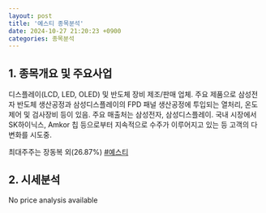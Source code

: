 ```yaml
---
layout: post
title: '예스티 종목분석'
date: 2024-10-27 21:20:23 +0900
categories: 종목분석
---
```


## 1. 종목개요 및 주요사업

디스플레이(LCD, LED, OLED) 및 반도체 장비 제조/판매 업체. 주요 제품으로 삼성전자 반도체 생산공정과 삼성디스플레이의 FPD 패널 생산공정에 투입되는 열처리, 온도제어 및 검사장비 등이 있음. 주요 매출처는 삼성전자, 삼성디스플레이. 국내 시장에서 SK하이닉스, Amkor 칩 등으로부터 지속적으로 수주가 이루어지고 있는 등 고객의 다변화를 시도중.

최대주주는 장동복 외(26.87%)
[#예스티](#)

## 2. 시세분석

No price analysis available
